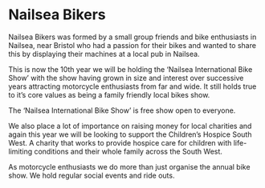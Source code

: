 Nailsea Bikers
====================

Nailsea Bikers was formed by a small group friends and bike enthusiasts in Nailsea, near Bristol who had a passion for their bikes and wanted to share this by displaying their machines at a local pub in Nailsea.

This is now the 10th year we will be holding the ‘Nailsea International Bike Show’ with the show having grown in size and interest over successive years attracting motorcycle enthusiasts from far and wide. It still holds true to it’s core values as being a family friendly local bikes show.

The ‘Nailsea International Bike Show’ is free show open to everyone.

We also place a lot of importance on raising money for local charities and again this year we will be looking to support the Children’s Hospice South West. A charity that works to provide hospice care for children with life-limiting conditions and their whole family across the South West.

As motorcycle enthusiasts we do more than just organise the annual bike show. We hold regular social events and ride outs.
